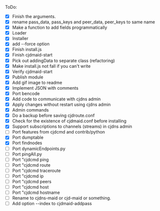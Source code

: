 ToDo:
- [x] Finish the arguments.
- [x] rename pass_data, pass_keys and peer_data, peer_keys to same name
- [x] Make a function to add fields programmatically
- [x] Loader
- [x] Installer
- [x] add --force option
- [x] Finish install.js
- [x] Finish cjdmaid-start
- [x] Pick out addingData to separate class (refactoring)
- [x] Make install.js not fall if you can't write
- [x] Verify cjdmaid-start
- [x] Publish module
- [x] Add gif image to readme
- [x] Implement JSON with comments
- [x] Port bencode
- [x] Add code to communicate with cjdns admin
- [x] Apply changes without restart using cjdns admin
- [x] Admin commands
- [x] Do a backup before saving cjdroute.conf
- [x] Check for the existence of cjdmaid.conf before installing
- [x] Support subscriptions to channels (streams) in cjdns admin
- [ ] Port features from cjdcmd and contrib/python
- [x] Port dumptable
- [x] Port findnodes
- [ ] Port dynamicEndpoints.py
- [ ] Port pingAll.py
- [ ] Port "cjdcmd ping
- [ ] Port "cjdcmd route
- [ ] Port "cjdcmd traceroute
- [ ] Port "cjdcmd ip
- [ ] Port "cjdcmd peers
- [ ] Port "cjdcmd host
- [ ] Port "cjdcmd hostname
- [ ] Rename to cjdns-maid or cjd-maid or something.
- [ ] Add option --index to cjdmaid-addpass

